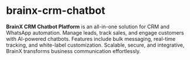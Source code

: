 # brainx-crm-chatbot
**BrainX CRM Chatbot Platform** is an all-in-one solution for CRM and WhatsApp automation. Manage leads, track sales, and engage customers with AI-powered chatbots. Features include bulk messaging, real-time tracking, and white-label customization. Scalable, secure, and integrative, BrainX transforms business communication effortlessly.
